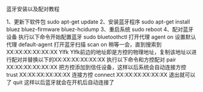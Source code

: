 蓝牙安装以及配对教程

1、更新下软件包
sudo apt-get update
2、安装蓝牙程序
sudo apt-get install bluez bluez-firmware bluez-hcidump
3、重启系统
sudo reboot
4、配对蓝牙设备
执行以下命令开始配置蓝牙
sudo bluetoothctl
打开代理
agent on
设置默认代理
default-agent
打开蓝牙扫描
scan on
稍等一会，直到搜索到
XX:XX:XX:XX:XX:XX Ylfk
Ylfk前边的地址即是方控的物理地址，复制该地址以进行配对并替换以下的XX:XX:XX:XX:XX:XX
执行以下命令和方控配对
pair XX:XX:XX:XX:XX:XX
把方控添加到信任设备，这样以后系统会自动连接方控
trust XX:XX:XX:XX:XX:XX
连接方控
connect XX:XX:XX:XX:XX:XX
退出就可以了
quit
这样以后蓝牙就会在开机后自动连接了
